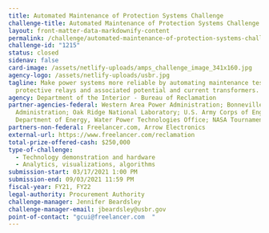 ```yaml
---
title: Automated Maintenance of Protection Systems Challenge
challenge-title: Automated Maintenance of Protection Systems Challenge
layout: front-matter-data-markdownify-content
permalink: /challenge/automated-maintenance-of-protection-systems-challenge/
challenge-id: "1215"
status: closed
sidenav: false
card-image: /assets/netlify-uploads/amps_challenge_image_341x160.jpg
agency-logo: /assets/netlify-uploads/usbr.jpg
tagline: Make power systems more reliable by automating maintenance testing of
  protective relays and associated potential and current transformers.
agency: Department of the Interior - Bureau of Reclamation
partner-agencies-federal: Western Area Power Administration; Bonneville Power
  Administration; Oak Ridge National Laboratory; U.S. Army Corps of Engineers;
  Department of Energy, Water Power Technologies Office; NASA Tournament Lab
partners-non-federal: Freelancer.com, Arrow Electronics
external-url: https://www.freelancer.com/reclamation
total-prize-offered-cash: $250,000
type-of-challenge:
  - Technology demonstration and hardware
  - Analytics, visualizations, algorithms
submission-start: 03/17/2021 1:00 PM
submission-end: 09/03/2021 11:59 PM
fiscal-year: FY21, FY22
legal-authority: Procurement Authority
challenge-manager: Jennifer Beardsley
challenge-manager-email: jbeardsley@usbr.gov
point-of-contact: "gcui@freelancer.com  "
---
```

